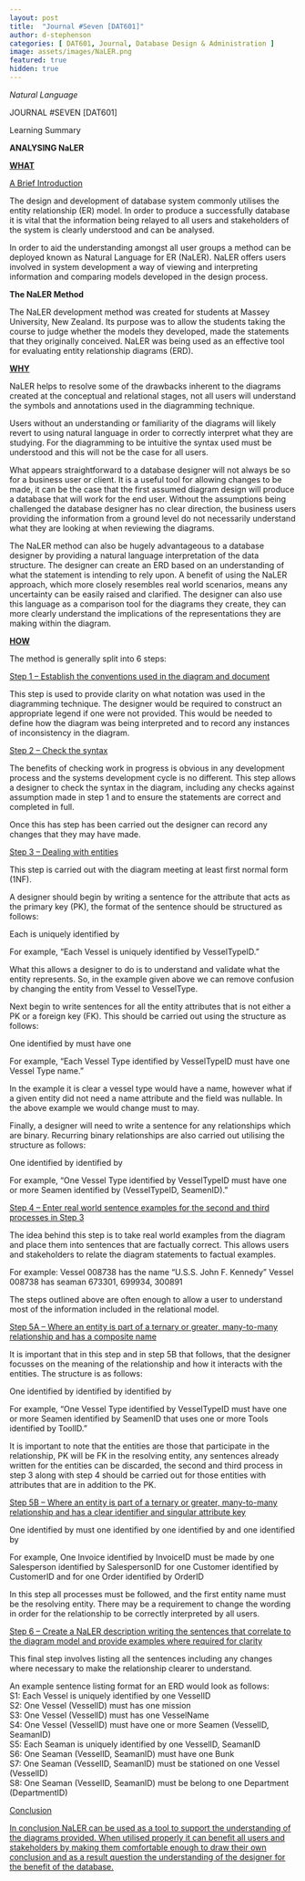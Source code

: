 ```yaml
---
layout: post
title:  "Journal #Seven [DAT601]"
author: d-stephenson
categories: [ DAT601, Journal, Database Design & Administration ]
image: assets/images/NaLER.png
featured: true
hidden: true
---
```

<i>Natural Language</i>

JOURNAL #SEVEN [DAT601]

Learning Summary<br>

<b>ANALYSING NaLER</b>

<b><u>WHAT</u></b>

<u>A Brief Introduction</u>

The design and development of database system commonly utilises the entity relationship (ER) model. In order to produce a successfully database it is vital that the information being relayed to all users and stakeholders of the system is clearly understood and can be analysed. 

In order to aid the understanding amongst all user groups a method can be deployed known as Natural Language for ER (NaLER). NaLER offers users involved in system development a way of viewing and interpreting information and comparing models developed in the design process.

<b>The NaLER Method</b>

The NaLER development method was created for students at Massey University, New Zealand. Its purpose was to allow the students taking the course to judge whether the models they developed, made the statements that they originally conceived. NaLER was being used as an effective tool for evaluating entity relationship diagrams (ERD).

<b><u>WHY</u></b>

NaLER helps to resolve some of the drawbacks inherent to the diagrams created at the conceptual and relational stages, not all users will understand the symbols and annotations used in the diagramming technique. 

Users without an understanding or familiarity of the diagrams will likely revert to using natural language in order to correctly interpret what they are studying. For the diagramming to be intuitive the syntax used must be understood and this will not be the case for all users. 

What appears straightforward to a database designer will not always be so for a business user or client. It is a useful tool for allowing changes to be made, it can be the case that the first assumed diagram design will produce a database that will work for the end user. Without the assumptions being challenged the database designer has no clear direction, the business users providing the information from a ground level do not necessarily understand what they are looking at when reviewing the diagrams.

The NaLER method can also be hugely advantageous to a database designer by providing a natural language interpretation of the data structure. The designer can create an ERD based on an understanding of what the statement is intending to rely upon. A benefit of using the NaLER approach, which more closely resembles real world scenarios, means any uncertainty can be easily raised and clarified. The designer can also use this language as a comparison tool for the diagrams they create, they can more clearly understand the implications of the representations they are making within the diagram.

<b><u>HOW</u></b>

The method is generally split into 6 steps:

<u>Step 1 – Establish the conventions used in the diagram and document</u>

This step is used to provide clarity on what notation was used in the diagramming technique. The designer would be required to construct an appropriate legend if one were not provided. This would be needed to define how the diagram was being interpreted and to record any instances of inconsistency in the diagram.

<u>Step 2 – Check the syntax</u>

The benefits of checking work in progress is obvious in any development process and the systems development cycle is no different. This step allows a designer to check the syntax in the diagram, including any checks against assumption made in step 1 and to ensure the statements are correct and completed in full. 

Once this has step has been carried out the designer can record any changes that they may have made.  

<u>Step 3 – Dealing with entities</u>

This step is carried out with the diagram meeting at least first normal form (1NF).

A designer should begin by writing a sentence for the attribute that acts as the primary key (PK), the format of the sentence should be structured as follows:

Each <Entity-name> is uniquely identified by <Primary Key>

For example, “Each Vessel is uniquely identified by VesselTypeID.”

What this allows a designer to do is to understand and validate what the entity represents. So, in the example given above we can remove confusion by changing the entity from Vessel to VesselType.

Next begin to write sentences for all the entity attributes that is not either a PK or a foreign key (FK). This should be carried out using the structure as follows:

One <Entity-name> identified by <PK> must have one <attribute name>

For example, “Each Vessel Type identified by VesselTypeID must have one Vessel Type name.”

In the example it is clear a vessel type would have a name, however what if a given entity did not need a name attribute and the field was nullable. In the above example we would change must to may.

Finally, a designer will need to write a sentence for any relationships which are binary. Recurring binary relationships are also carried out utilising the structure as follows:

One <Entity-name1> identified by <PK> <optionality> <relationship-name> <cardinality> <Entity-name2> identified by <Foreign Key>

For example, “One Vessel Type identified by VesselTypeID must have one or more Seamen identified by (VesselTypeID, SeamenID).”

<u>Step 4 – Enter real world sentence examples for the second and third processes in Step 3</u>

The idea behind this step is to take real world examples from the diagram and place them into sentences that are factually correct. This allows users and stakeholders to relate the diagram statements to factual examples. 

For example:
Vessel 008738 has the name “U.S.S. John F. Kennedy”
Vessel 008738 has seaman 673301, 699934, 300891

The steps outlined above are often enough to allow a user to understand most of the information included in the relational model. 

<u>Step 5A – Where an entity is part of a ternary or greater, many-to-many relationship and has a composite name</u>

It is important that in this step and in step 5B that follows, that the designer focusses on the meaning of the relationship and how it interacts with the entities. The structure is as follows:

One <Entity-name1> identified by <PK1> <optionality> <relationship-name1> <cardinality> <Entity-name2> identified by <PK2> <relationship-name2> <cardinality> <Entity-name3> identified by <PK3>

For example, “One Vessel Type identified by VesselTypeID must have one or more Seamen identified by SeamenID that uses one or more Tools identified by ToolID.”

It is important to note that the entities are those that participate in the relationship, PK will be FK in the resolving entity, any sentences already written for the entities can be discarded, the second and third process in step 3 along with step 4 should be carried out for those entities with attributes that are in addition to the PK.

<u>Step 5B – Where an entity is part of a ternary or greater, many-to-many relationship and has a clear identifier and singular attribute key</u>

One <Entity-name1> identified by <PK1> must <relationship-name1> one <Entity-name2> identified by <FK1> <relationship-name2> one <Entity-name3> identified by <FK2> and <relationship-name3> one <Entity-name4> identified by <FK3>

For example, One Invoice identified by InvoiceID must be made by one Salesperson identified by SalespersonID for one Customer identified by CustomerID and for one Order identified by OrderID

In this step all processes must be followed, and the first entity name must be the resolving entity. There may be a requirement to change the wording in order for the relationship to be correctly interpreted by all users.

<u>Step 6 – Create a NaLER description writing the sentences that correlate to the diagram model and provide examples where required for clarity</u>

This final step involves listing all the sentences including any changes where necessary to make the relationship clearer to understand.

An example sentence listing format for an ERD would look as follows:<br>
S1: Each Vessel is uniquely identified by one VesselID<br>
S2: One Vessel (VesselID) must has one mission<br>
S3: One Vessel (VesselID) must has one VesselName<br>
S4: One Vessel (VesselID) must have one or more Seamen (VesselID, SeamanID)<br>
S5: Each Seaman is uniquely identified by one VesselID, SeamanID<br>
S6: One Seaman (VesselID, SeamanID) must have one Bunk<br>
S7: One Seaman (VesselID, SeamanID) must be stationed on one Vessel (VesselID)<br>
S8: One Seaman (VesselID, SeamanID) must be belong to one Department (DepartmentID)<br>

<u>Conclusion<u>

In conclusion NaLER can be used as a tool to support the understanding of the diagrams provided. When utilised properly it can benefit all users and stakeholders by making them comfortable enough to draw their own conclusion and as a result question the understanding of the designer for the benefit of the database.






